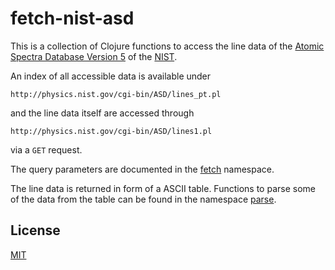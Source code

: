 # fetch-nist-asd

This is a collection of Clojure functions to access the line data
of the [Atomic Spectra Database Version 5](https://www.nist.gov/pml/atomic-spectra-database) of the [NIST](https://www.nist.gov).

An index of all accessible data is available under

```
http://physics.nist.gov/cgi-bin/ASD/lines_pt.pl
```

and the line data itself are accessed through

```
http://physics.nist.gov/cgi-bin/ASD/lines1.pl
```

via a `GET` request.

The query parameters are documented in the [fetch](src/fetch_nist_asd/fetch.clj)
namespace.

The line data is returned in form of a ASCII table. Functions
to parse some of the data from the table can be found in the
namespace [parse](src/fetch_nist_asd/fetch.clj).

## License

[MIT](https://opensource.org/licenses/MIT)
